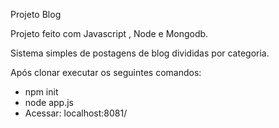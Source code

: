 Projeto Blog

Projeto feito com Javascript , Node e Mongodb.

Sistema simples de postagens de blog divididas por categoria.

Após clonar executar os seguintes comandos:

* npm init
* node app.js
* Acessar: localhost:8081/


